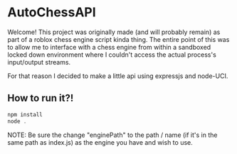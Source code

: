 # AutoChessAPI
Welcome! This project was originally made (and will probably remain) as part of a roblox chess engine script kinda thing. The entire point of this was to allow me to interface with a chess engine from within a sandboxed locked down environment where I couldn't access the actual process's input/output streams.

For that reason I decided to make a little api using expressjs and node-UCI.

## How to run it?!
```js
npm install
node .
```

NOTE: Be sure the change "enginePath" to the path / name (if it's in the same path as index.js) as the engine you have and wish to use.
